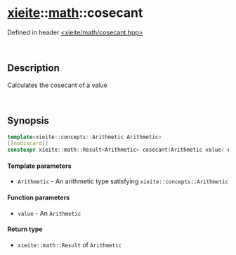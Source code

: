 # [xieite](../xieite.md)\:\:[math](../math.md)\:\:cosecant
Defined in header [<xieite/math/cosecant.hpp>](../../include/xieite/math/cosecant.hpp)

&nbsp;

## Description
Calculates the cosecant of a value

&nbsp;

## Synopsis
```cpp
template<xieite::concepts::Arithmetic Arithmetic>
[[nodiscard]]
constexpr xieite::math::Result<Arithmetic> cosecant(Arithmetic value) noexcept;
```
#### Template parameters
- `Arithmetic` - An arithmetic type satisfying `xieite::concepts::Arithmetic`
#### Function parameters
- `value` - An `Arithmetic`
#### Return type
- `xieite::math::Result` of `Arithmetic`
